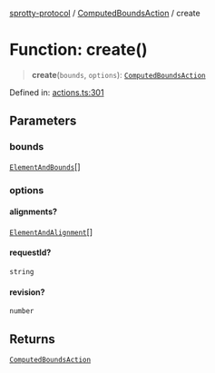 
[sprotty-protocol](../globals) / [ComputedBoundsAction](../Namespace.ComputedBoundsAction) / create

# Function: create()

> **create**(`bounds`, `options`): [`ComputedBoundsAction`](../Interface.ComputedBoundsAction)

Defined in: [actions.ts:301](https://github.com/eclipse-sprotty/sprotty/blob/f9b2433481cc27a1ac0c92d525a92039ae7f6c76/packages/sprotty-protocol/src/actions.ts#L301)

## Parameters

### bounds

[`ElementAndBounds`](../Interface.ElementAndBounds)[]

### options

#### alignments?

[`ElementAndAlignment`](../Interface.ElementAndAlignment)[]

#### requestId?

`string`

#### revision?

`number`

## Returns

[`ComputedBoundsAction`](../Interface.ComputedBoundsAction)
